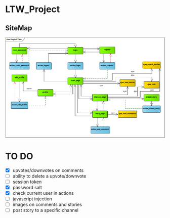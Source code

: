 # LTW_Project

## SiteMap
![SiteMap](sitemap.bmp)

# TO DO
- [x] upvotes/downvotes on comments
- [ ] ability to delete a upvote/downvote
- [ ] session token
- [x] password salt
- [x] check current user in actions
- [ ] javascript injection
- [ ] images on comments and stories
- [ ] post story to a specific channel
